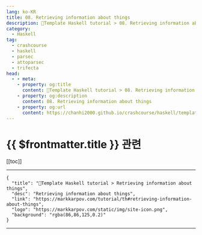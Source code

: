 ```yaml
---
lang: ko-KR
title: 08. Retrieving information about things
description: 🐑Template Haskell tutorial > 08. Retrieving information about things
category:
  - Haskell
tag: 
  - crashcourse
  - haskell
  - parsec
  - attoparsec
  - trifecta
head:
  - - meta:
    - property: og:title
      content: 🐑Template Haskell tutorial > 08. Retrieving information about things
    - property: og:description
      content: 08. Retrieving information about things
    - property: og:url
      content: https://chanhi2000.github.io/crashcourse/haskell/template-haskell/08.html
---
```


# {{ $frontmatter.title }} 관련

[[toc]]

---

```component VPCard
{
  "title": "🐑Template Haskell tutorial > Retrieving information about things",
  "desc": "Retrieving information about things",
  "link": "https://markkarpov.com/tutorial/th#retrieving-information-about-things",
  "logo": "https://markkarpov.com/static/img/site-icon.png",
  "background": "rgba(86,86,125,0.2)"
}
```

---
